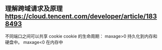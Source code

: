 ## 理解跨域请求及原理 https://cloud.tencent.com/developer/article/1838493

不同端口之间可以共享 cookie
cookie 的生命周期：
maxage>0 持久化到内存和硬盘中。
maxage<0 在内存中
